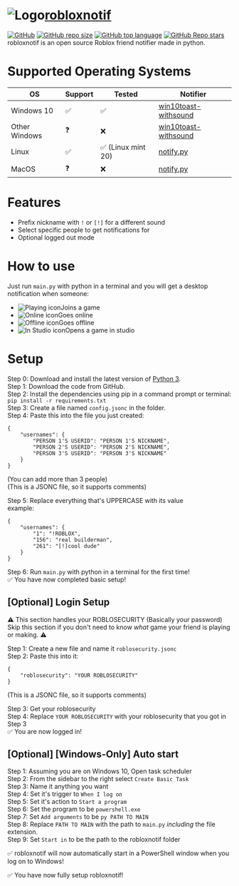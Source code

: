 # ![Logo](https://raw.githubusercontent.com/jackssrt/robloxnotif/master/icons/png/robloxnotif.png)[robloxnotif](https://www.github.com/jackssrt/robloxnotif)

[![GitHub](https://img.shields.io/github/license/jackssrt/robloxnotif)](https://github.com/jackssrt/robloxnotif/blob/master/LICENSE) [![GitHub repo size](https://img.shields.io/github/repo-size/jackssrt/robloxnotif)](https://github.com/jackssrt/robloxnotif) [![GitHub top language](https://img.shields.io/github/languages/top/jackssrt/robloxnotif)](https://github.com/jackssrt/robloxnotif)
[![GitHub Repo stars](https://img.shields.io/github/stars/jackssrt/robloxnotif?style=social)](https://github.com/jackssrt/robloxnotif/stargazers)\
robloxnotif is an open source Roblox friend notifier made in python.

# Supported Operating Systems

| OS            | Support | Tested             | Notifier                                                                                             |
| ------------- | ------- | ------------------ | ---------------------------------------------------------------------------------------------------- |
| Windows 10    | ✅      | ✅                 | [win10toast-withsound](https://github.com/Tazmondo/Windows-10-Toast-Notifications-with-sound-option) |
| Other Windows | ❓      | ❌                 | [win10toast-withsound](https://github.com/Tazmondo/Windows-10-Toast-Notifications-with-sound-option) |
| Linux         | ✅      | ✅ (Linux mint 20) | [notify.py](https://pypi.org/project/notify-py/)                                                     |
| MacOS         | ❓      | ❌                 | [notify.py](https://pypi.org/project/notify-py/)                                                     |

# Features

- Prefix nickname with `!` or `[!]` for a different sound
- Select specific people to get notifications for
- Optional logged out mode

# How to use

Just run `main.py` with python in a terminal and you will get a desktop notification when someone:

- ![Playing icon](https://raw.githubusercontent.com/jackssrt/robloxnotif/master/icons/png/playing.png)Joins a game
- ![Online icon](https://raw.githubusercontent.com/jackssrt/robloxnotif/master/icons/png/online.png)Goes online
- ![Offline icon](https://raw.githubusercontent.com/jackssrt/robloxnotif/master/icons/png/offline.png)Goes offline
- ![In Studio icon](https://raw.githubusercontent.com/jackssrt/robloxnotif/master/icons/png/studio.png)Opens a game in studio

# Setup

Step 0: Download and install the latest version of [Python 3](https://www.python.org/downloads/).\
Step 1: Download the code from GitHub.\
Step 2: Install the dependencies using pip in a command prompt or terminal:\
`pip install -r requirements.txt`\
Step 3: Create a file named `config.jsonc` in the folder.\
Step 4: Paste this into the file you just created:

```jsonc
{
	"usernames": {
		"PERSON 1'S USERID": "PERSON 1'S NICKNAME",
		"PERSON 2'S USERID": "PERSON 2'S NICKNAME",
		"PERSON 3'S USERID": "PERSON 3'S NICKNAME"
	}
}
```

(You can add more than 3 people)\
(This is a JSONC file, so it supports comments)

Step 5: Replace everything that's UPPERCASE with its value\
example:

```jsonc
{
	"usernames": {
		"1": "!ROBLOX",
		"156": "real builderman",
		"261": "[!]cool dude"
	}
}
```

Step 6: Run `main.py` with python in a terminal for the first time!\
✅ You have now completed basic setup!

## [Optional] Login Setup

⚠ This section handles your ROBLOSECURITY (Basically your password)\
Skip this section if you don't need to know _what_ game your friend is playing or making. ⚠

Step 1: Create a new file and name it `roblosecurity.jsonc`\
Step 2: Paste this into it:

```
{
	"roblosecurity": "YOUR ROBLOSECURITY"
}
```

(This is a JSONC file, so it supports comments)

Step 3: Get your roblosecurity\
Step 4: Replace `YOUR ROBLOSECURITY` with your roblosecurity that you got in Step 3\
✅ You are now logged in!

## [Optional] [Windows-Only] Auto start

Step 1: Assuming you are on Windows 10, Open task scheduler\
Step 2: From the sidebar to the right select `Create Basic Task`\
Step 3: Name it anything you want\
Step 4: Set it's trigger to `When I log on`\
Step 5: Set it's action to `Start a program`\
Step 6: Set the program to be `powershell.exe`\
Step 7: Set `Add arguments` to be `py PATH TO MAIN`\
Step 8: Replace `PATH TO MAIN` with the path to `main.py` _including_ the file extension.\
Step 9: Set `Start in` to be the path to the robloxnotif folder

✅ robloxnotif will now automatically start in a PowerShell window when you log on to Windows!

✅ You have now fully setup robloxnotif!
